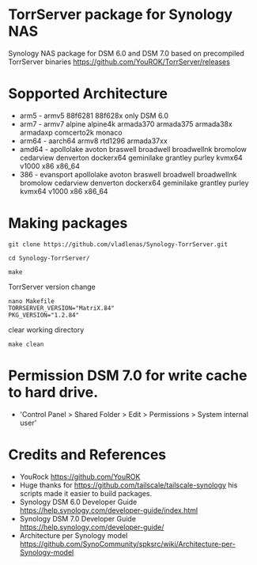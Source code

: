 # TorrServer package for Synology NAS
Synology NAS package for DSM 6.0 and DSM 7.0 based on precompiled TorrServer binaries https://github.com/YouROK/TorrServer/releases

# Sopported Architecture
* arm5 - armv5 88f6281 88f628x only DSM 6.0
* arm7 - armv7 alpine alpine4k armada370 armada375 armada38x armadaxp comcerto2k monaco
* arm64 - aarch64 armv8 rtd1296 armada37xx
* amd64 - apollolake avoton braswell broadwell broadwellnk bromolow cedarview denverton dockerx64 geminilake grantley purley kvmx64 v1000 x86 x86_64
* 386 - evansport apollolake avoton braswell broadwell broadwellnk bromolow cedarview denverton dockerx64 geminilake grantley purley kvmx64 v1000 x86 x86_64

# Making packages
```
git clone https://github.com/vladlenas/Synology-TorrServer.git
```
```
cd Synology-TorrServer/
```
```
make
```
TorrServer version change
```
nano Makefile
TORRSERVER_VERSION="MatriX.84"
PKG_VERSION="1.2.84"
```
clear working directory
```
make clean
```
# Permission DSM 7.0 for write cache to hard drive.
* 'Control Panel > Shared Folder > Edit > Permissions > System internal user'

# Credits and References
* YouRock https://github.com/YouROK
* Huge thanks for https://github.com/tailscale/tailscale-synology his scripts made it easier to build packages.
* Synology DSM 6.0 Developer Guide https://help.synology.com/developer-guide/index.html
* Synology DSM 7.0 Developer Guide https://help.synology.com/developer-guide/
* Architecture per Synology model https://github.com/SynoCommunity/spksrc/wiki/Architecture-per-Synology-model
